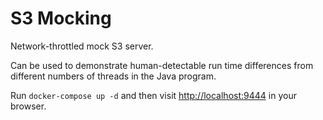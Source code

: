 # S3 Mocking

Network-throttled mock S3 server.

Can be used to demonstrate human-detectable run time differences from different numbers of threads in the Java program.

Run `docker-compose up -d` and then visit [http://localhost:9444](http://localhost:9444) in your browser.



